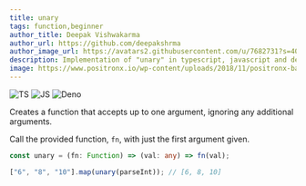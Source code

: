 ```yaml
---
title: unary
tags: function,beginner
author_title: Deepak Vishwakarma
author_url: https://github.com/deepakshrma
author_image_url: https://avatars2.githubusercontent.com/u/7682731?s=400
description: Implementation of "unary" in typescript, javascript and deno.
image: https://www.positronx.io/wp-content/uploads/2018/11/positronx-banner-1152-1.jpg
---
```


![TS](https://img.shields.io/badge/supports-typescript-blue.svg?style=flat-square)
![JS](https://img.shields.io/badge/supports-javascript-yellow.svg?style=flat-square)
![Deno](https://img.shields.io/badge/supports-deno-green.svg?style=flat-square)

Creates a function that accepts up to one argument, ignoring any additional arguments.

Call the provided function, `fn`, with just the first argument given.

```ts title="typescript"
const unary = (fn: Function) => (val: any) => fn(val);
```

```ts title="typescript"
["6", "8", "10"].map(unary(parseInt)); // [6, 8, 10]
```
